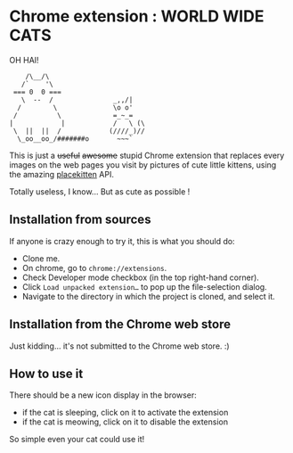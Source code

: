 # Chrome extension : WORLD WIDE CATS


OH HAI!

```
    /\__/\
   /`    '\
 === 0  0 ===
   \  --  /               _,,/|
  /        \              \o o'
 /          \             =_~_=
|            |            /   \ (\
 \  ||  ||  /            (////_)//
  \_oo__oo_/#######o       ~~~`
```

This is just a ~~useful~~ ~~awesome~~ stupid Chrome extension that replaces every images on the web pages you visit by pictures of cute little kittens, using the amazing [placekitten](http://placekitten.com/) API.

Totally useless, I know... But as cute as possible !

## Installation from sources

If anyone is crazy enough to try it, this is what you should do:

* Clone me.
* On chrome, go to `chrome://extensions`.
* Check Developer mode checkbox (in the top right-hand corner).
* Click `Load unpacked extension…` to pop up the file-selection dialog.
* Navigate to the directory in which the project is cloned, and select it.

## Installation from the Chrome web store

Just kidding... it's not submitted to the Chrome web store. :)

## How to use it

There should be a new icon display in the browser:

* if the cat is sleeping, click on it to activate the extension
* if the cat is meowing, click on it to disable the extension

So simple even your cat could use it!
